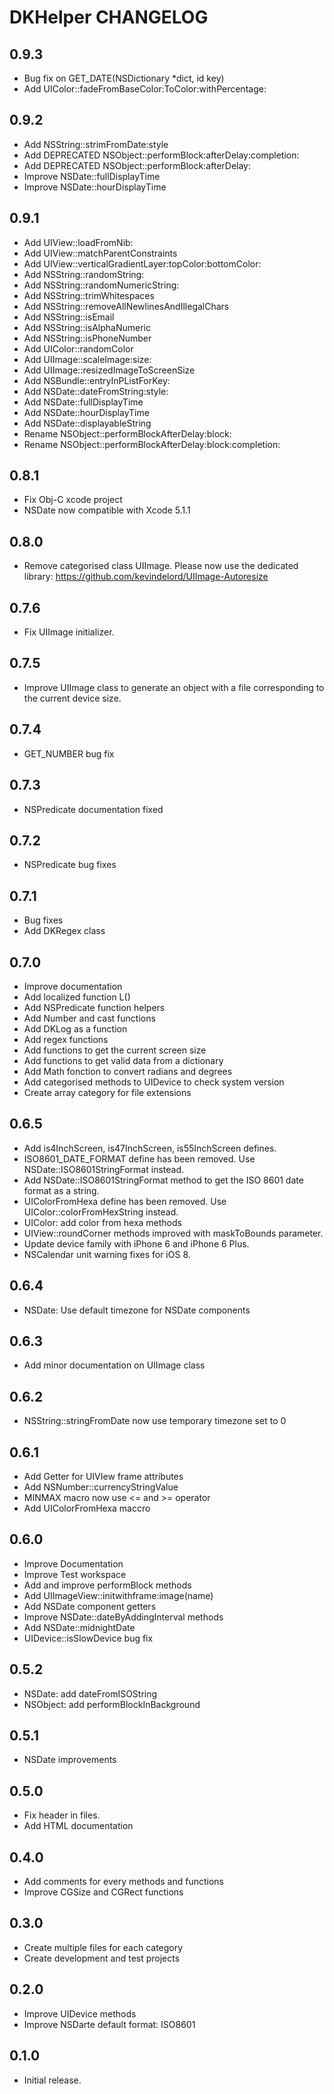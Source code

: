 # DKHelper CHANGELOG

## 0.9.3

- Bug fix on GET_DATE(NSDictionary *dict, id key)
- Add UIColor::fadeFromBaseColor:ToColor:withPercentage:

## 0.9.2

- Add NSString::strimFromDate:style
- Add DEPRECATED NSObject::performBlock:afterDelay:completion:
- Add DEPRECATED NSObject::performBlock:afterDelay:
- Improve NSDate::fullDisplayTime
- Improve NSDate::hourDisplayTime

## 0.9.1

- Add UIView::loadFromNib:
- Add UIView::matchParentConstraints
- Add UIView::verticalGradientLayer:topColor:bottomColor:
- Add NSString::randomString:
- Add NSString::randomNumericString:
- Add NSString::trimWhitespaces
- Add NSString::removeAllNewlinesAndIllegalChars
- Add NSString::isEmail
- Add NSString::isAlphaNumeric
- Add NSString::isPhoneNumber
- Add UIColor::randomColor
- Add UIImage::scaleImage:size:
- Add UIImage::resizedImageToScreenSize
- Add NSBundle::entryInPListForKey:
- Add NSDate::dateFromString:style:
- Add NSDate::fullDisplayTime
- Add NSDate::hourDisplayTime
- Add NSDate::displayableString
- Rename NSObject::performBlockAfterDelay:block:
- Rename NSObject::performBlockAfterDelay:block:completion:

## 0.8.1

- Fix Obj-C xcode project
- NSDate now compatible with Xcode 5.1.1

## 0.8.0

- Remove categorised class UIImage. Please now use the dedicated library: https://github.com/kevindelord/UIImage-Autoresize

## 0.7.6

- Fix UIImage initializer.

## 0.7.5

- Improve UIImage class to generate an object with a file corresponding to the current device size.

## 0.7.4

- GET_NUMBER bug fix

## 0.7.3

- NSPredicate documentation fixed

## 0.7.2

- NSPredicate bug fixes

## 0.7.1

- Bug fixes
- Add DKRegex class

## 0.7.0

- Improve documentation
- Add localized function L()
- Add NSPredicate function helpers
- Add Number and cast functions
- Add DKLog as a function
- Add regex functions
- Add functions to get the current screen size
- Add functions to get valid data from a dictionary
- Add Math fonction to convert radians and degrees
- Add categorised methods to UIDevice to check system version
- Create array category for file extensions

## 0.6.5

- Add is4InchScreen, is47InchScreen, is55InchScreen defines.
- ISO8601_DATE_FORMAT define has been removed. Use NSDate::ISO8601StringFormat instead.
- Add NSDate::ISO8601StringFormat method to get the ISO 8601 date format as a string.
- UIColorFromHexa define has been removed. Use UIColor::colorFromHexString instead.
- UIColor: add color from hexa methods
- UIView::roundCorner methods improved with maskToBounds parameter.
- Update device family with iPhone 6 and iPhone 6 Plus.
- NSCalendar unit warning fixes for iOS 8.

## 0.6.4

- NSDate: Use default timezone for NSDate components

## 0.6.3

- Add minor documentation on UIImage class

## 0.6.2

- NSString::stringFromDate now use temporary timezone set to 0

## 0.6.1

- Add Getter for UIVIew frame attributes
- Add NSNumber::currencyStringValue
- MINMAX macro now use <= and >= operator
- Add UIColorFromHexa maccro

## 0.6.0

- Improve Documentation
- Improve Test workspace
- Add and improve performBlock methods
- Add UIImageView::initwithframe:image(name)
- Add NSDate component getters
- Improve NSDate::dateByAddingInterval methods
- Add NSDate::midnightDate
- UIDevice::isSlowDevice bug fix

## 0.5.2

- NSDate: add dateFromISOString
- NSObject: add performBlockInBackground

## 0.5.1

- NSDate improvements

## 0.5.0

- Fix header in files.
- Add HTML documentation

## 0.4.0

- Add comments for every methods and functions
- Improve CGSize and CGRect functions

## 0.3.0

- Create multiple files for each category
- Create development and test projects

## 0.2.0

- Improve UIDevice methods
- Improve NSDarte default format: ISO8601 

## 0.1.0

- Initial release.
